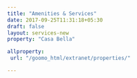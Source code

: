 ```yaml
---
title: "Amenities & Services"
date: 2017-09-25T11:31:18+05:30
draft: false
layout: services-new
property: "Casa Bella"

allproperty:
 url: "/goomo_html/extranet/properties/"

---
```


